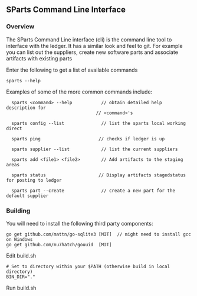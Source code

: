 ## SParts Command Line Interface

### Overview

The SParts Command Line interface (cli) is the command line tool to interface with the ledger. It has a similar look and feel to git. For example you can list out the suppliers, create new software parts and associate artifacts with existing parts



Enter the following to get a list of available commands

```
sparts --help
```

Examples of some of the more common commands include:

```
  sparts <command> --help			// obtain detailed help description for
 								  // <command>'s 
  										
  sparts config --list				// list the sparts local working direct
  
  sparts ping					   // checks if ledger is up
  
  sparts supplier --list		    // list the current suppliers

  sparts add <file1> <file2>		// Add artifacts to the staging areas
  
  sparts status 				   // Display artifacts stagedstatus for posting to ledger
  
  sparts part --create 				// create a new part for the default supplier
```
### Building

You will need to install the following third party components:

```
go get github.com/mattn/go-sqlite3 [MIT]  // might need to install gcc on Windows
go get github.com/nu7hatch/gouuid  [MIT]
```

Edit build.sh

```
# Set to directory within your $PATH (otherwise build in local directory)
BIN_DIR="."
```

Run build.sh